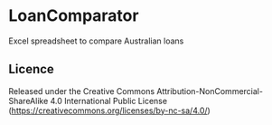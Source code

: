 # LoanComparator
Excel spreadsheet to compare Australian loans
## Licence
Released under the Creative Commons Attribution-NonCommercial-ShareAlike 4.0 International Public License (https://creativecommons.org/licenses/by-nc-sa/4.0/) 
